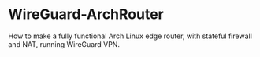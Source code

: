 # WireGuard-ArchRouter
How to make a fully functional Arch Linux edge router, with stateful firewall and NAT, running WireGuard VPN.

